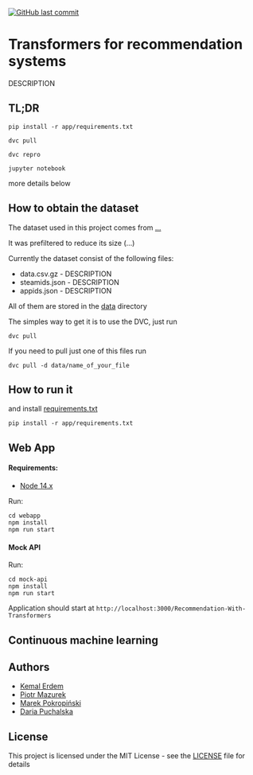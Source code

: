 [![GitHub last commit](https://img.shields.io/github/last-commit/tugot17/Data-Science-Project-Template)](https://github.com/tugot17/Data-Science-Project-Template/)

# Transformers for recommendation systems

DESCRIPTION

## TL;DR

```
pip install -r app/requirements.txt
```

```
dvc pull
```

```
dvc repro
```

```
jupyter notebook
```

more details below

## How to obtain the dataset

The dataset used in this project comes from [...]()

It was prefiltered to reduce its size (...)

Currently the dataset consist of the following files:

* data.csv.gz - DESCRIPTION
* steamids.json - DESCRIPTION
* appids.json - DESCRIPTION

All of them are stored in the [data](data) directory

The simples way to get it is to use the DVC, just run 

```
dvc pull
```

If you need to pull just one of this files run

```
dvc pull -d data/name_of_your_file
```

## How to run it


and install [requirements.txt](app/requirements.txt)

```
pip install -r app/requirements.txt
```

## Web App

#### Requirements:
- [Node 14.x](https://nodejs.org/en/)

Run:
```
cd webapp
npm install
npm run start
```

#### Mock API

Run:
```
cd mock-api
npm install
npm run start
```


Application should start at `http://localhost:3000/Recommendation-With-Transformers`

## Continuous machine learning


## Authors

* [Kemal Erdem](https://github.com/burnpiro)
* [Piotr Mazurek](https://github.com/tugot17)
* [Marek Pokropiński](https://github.com/MarekPokropinski)
* [Daria Puchalska](https://github.com/d4ria)

## License

This project is licensed under the MIT License - see the [LICENSE](LICENSE) file for details
